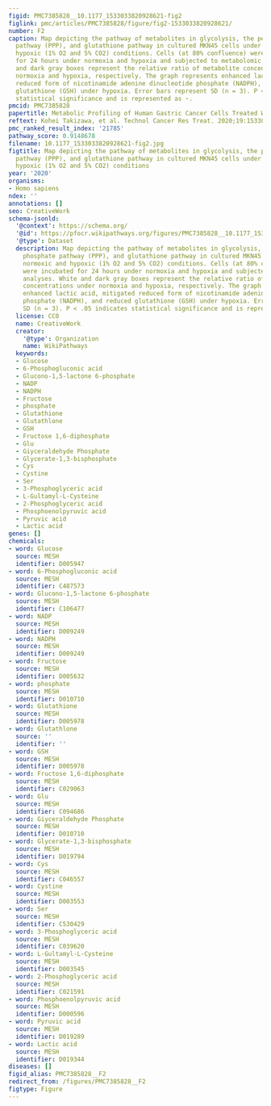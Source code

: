 ```yaml
---
figid: PMC7385828__10.1177_1533033820928621-fig2
figlink: pmc/articles/PMC7385828/figure/fig2-1533033820928621/
number: F2
caption: Map depicting the pathway of metabolites in glycolysis, the pentose phosphate
  pathway (PPP), and glutathione pathway in cultured MKN45 cells under normoxic and
  hypoxic (1% O2 and 5% CO2) conditions. Cells (at 80% confluence) were incubated
  for 24 hours under normoxia and hypoxia and subjected to metabolomic analyses. White
  and dark gray boxes represent the relative ratio of metabolite concentrations under
  normoxia and hypoxia, respectively. The graph represents enhanced lactic acid, mitigated
  reduced form of nicotinamide adenine dinucleotide phosphate (NADPH), and reduced
  glutathione (GSH) under hypoxia. Error bars represent SD (n = 3). P < .05 indicates
  statistical significance and is represented as ⋆.
pmcid: PMC7385828
papertitle: Metabolic Profiling of Human Gastric Cancer Cells Treated With Salazosulfapyridine.
reftext: Kohei Takizawa, et al. Technol Cancer Res Treat. 2020;19:1533033820928621.
pmc_ranked_result_index: '21785'
pathway_score: 0.9148678
filename: 10.1177_1533033820928621-fig2.jpg
figtitle: Map depicting the pathway of metabolites in glycolysis, the pentose phosphate
  pathway (PPP), and glutathione pathway in cultured MKN45 cells under normoxic and
  hypoxic (1% O2 and 5% CO2) conditions
year: '2020'
organisms:
- Homo sapiens
ndex: ''
annotations: []
seo: CreativeWork
schema-jsonld:
  '@context': https://schema.org/
  '@id': https://pfocr.wikipathways.org/figures/PMC7385828__10.1177_1533033820928621-fig2.html
  '@type': Dataset
  description: Map depicting the pathway of metabolites in glycolysis, the pentose
    phosphate pathway (PPP), and glutathione pathway in cultured MKN45 cells under
    normoxic and hypoxic (1% O2 and 5% CO2) conditions. Cells (at 80% confluence)
    were incubated for 24 hours under normoxia and hypoxia and subjected to metabolomic
    analyses. White and dark gray boxes represent the relative ratio of metabolite
    concentrations under normoxia and hypoxia, respectively. The graph represents
    enhanced lactic acid, mitigated reduced form of nicotinamide adenine dinucleotide
    phosphate (NADPH), and reduced glutathione (GSH) under hypoxia. Error bars represent
    SD (n = 3). P < .05 indicates statistical significance and is represented as ⋆.
  license: CC0
  name: CreativeWork
  creator:
    '@type': Organization
    name: WikiPathways
  keywords:
  - Glucose
  - 6-Phosphogluconic acid
  - Glucono-1,5-lactone 6-phosphate
  - NADP
  - NADPH
  - Fructose
  - phosphate
  - Glutathione
  - Glutathlone
  - GSH
  - Fructose 1,6-diphosphate
  - Glu
  - Giyceraldehyde Phosphate
  - Glycerate-1,3-bisphosphate
  - Cys
  - Cystine
  - Ser
  - 3-Phosphoglyceric acid
  - L-Gultamyl-L-Cysteine
  - 2-Phosphoglyceric acid
  - Phosphoenolpyruvic acid
  - Pyruvic acid
  - Lactic acid
genes: []
chemicals:
- word: Glucose
  source: MESH
  identifier: D005947
- word: 6-Phosphogluconic acid
  source: MESH
  identifier: C487573
- word: Glucono-1,5-lactone 6-phosphate
  source: MESH
  identifier: C106477
- word: NADP
  source: MESH
  identifier: D009249
- word: NADPH
  source: MESH
  identifier: D009249
- word: Fructose
  source: MESH
  identifier: D005632
- word: phosphate
  source: MESH
  identifier: D010710
- word: Glutathione
  source: MESH
  identifier: D005978
- word: Glutathlone
  source: ''
  identifier: ''
- word: GSH
  source: MESH
  identifier: D005978
- word: Fructose 1,6-diphosphate
  source: MESH
  identifier: C029063
- word: Glu
  source: MESH
  identifier: C094686
- word: Giyceraldehyde Phosphate
  source: MESH
  identifier: D010710
- word: Glycerate-1,3-bisphosphate
  source: MESH
  identifier: D019794
- word: Cys
  source: MESH
  identifier: C046557
- word: Cystine
  source: MESH
  identifier: D003553
- word: Ser
  source: MESH
  identifier: C530429
- word: 3-Phosphoglyceric acid
  source: MESH
  identifier: C039620
- word: L-Gultamyl-L-Cysteine
  source: MESH
  identifier: D003545
- word: 2-Phosphoglyceric acid
  source: MESH
  identifier: C021591
- word: Phosphoenolpyruvic acid
  source: MESH
  identifier: D000596
- word: Pyruvic acid
  source: MESH
  identifier: D019289
- word: Lactic acid
  source: MESH
  identifier: D019344
diseases: []
figid_alias: PMC7385828__F2
redirect_from: /figures/PMC7385828__F2
figtype: Figure
---
```

